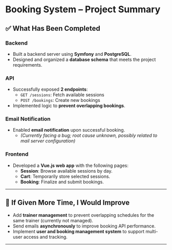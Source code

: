 # Booking System – Project Summary

## ✅ What Has Been Completed

### Backend
- Built a backend server using **Symfony** and **PostgreSQL**.
- Designed and organized a **database schema** that meets the project requirements.

### API
- Successfully exposed **2 endpoints**:  
  - `GET /sessions`: Fetch available sessions  
  - `POST /bookings`: Create new bookings  
- Implemented logic to **prevent overlapping bookings**.

### Email Notification
- Enabled **email notification** upon successful booking.  
  - *(Currently facing a bug; root cause unknown, possibly related to mail server configuration)*

### Frontend
- Developed a **Vue.js web app** with the following pages:
  - **Session**: Browse available sessions by day.
  - **Cart**: Temporarily store selected sessions.
  - **Booking**: Finalize and submit bookings.

---

## 🚀 If Given More Time, I Would Improve

- Add **trainer management** to prevent overlapping schedules for the same trainer (currently not managed).
- Send emails **asynchronously** to improve booking API performance.
- Implement **user and booking management system** to support multi-user access and tracking.

---